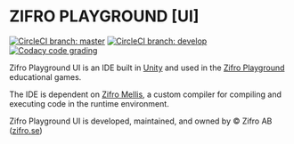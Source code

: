 # ZIFRO PLAYGROUND [UI]

[![CircleCI branch: master](https://img.shields.io/circleci/token/379c54331c6f0cf87edd79aadad56a53b8775f96/project/github/zardan/ui/master.svg?label=%2Fmaster&logo=circleci)](https://circleci.com/gh/zardan/ui)
[![CircleCI branch: develop](https://img.shields.io/circleci/token/379c54331c6f0cf87edd79aadad56a53b8775f96/project/github/zardan/ui/develop.svg?label=%2Fdevelop&logo=circleci)](https://circleci.com/gh/zardan/ui)
[![Codacy code grading](https://img.shields.io/codacy/grade/9b00237765aa42ab93c85f9b4cc06601/master.svg?label=code%20quality&logo=codacy)](https://www.codacy.com?utm_source=github.com&amp;utm_medium=referral&amp;utm_content=zardan/ui&amp;utm_campaign=Badge_Grade)

Zifro Playground UI is an IDE built in [Unity](https://unity3d.com) and used in the [Zifro Playground](https://www.zifro.se/#playground) educational games.

The IDE is dependent on [Zifro Mellis](https://github.com/zardan/compiler), a custom compiler for compiling and executing code in the runtime environment.

Zifro Playground UI is developed, maintained, and owned by © Zifro AB ([zifro.se](https://zifro.se/))
